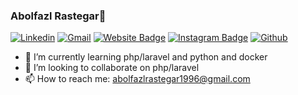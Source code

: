 ### Abolfazl Rastegar👋


[![Linkedin](https://img.shields.io/badge/-LinkedIn-blue?style=flat&logo=Linkedin&logoColor=white)](https://www.linkedin.com/in/abolfazlrastegar)
[![Gmail](https://img.shields.io/badge/-Gmail-c14438?style=flat&logo=Gmail&logoColor=white)](mailto:abolfazlrastegar1996@gmail.com)
[![Website Badge](https://img.shields.io/badge/-Website-c14438?style=flat&logo=Google-Chrome&logoColor=white&link=https://www.abolfazlrastegar.ir)](https://www.abolfazlrastegar.ir)
[![Instagram Badge](https://img.shields.io/badge/-Instagram-purple?logo=instagram&logoColor=white&link=https://instagram.com/abolfazlrastegar.official/)](https://www.instagram.com/abolfazlrastegar.official)
[![Github](https://img.shields.io/github/followers/abolfazlrastegar?label=Follow&style=social)](https://github.com/abolfazlrastegar)

<!--- 🔭 I’m currently working on ... -->
- 🌱 I’m currently learning php/laravel and python and docker
- 👯 I’m looking to collaborate on php/laravel
- 📫 How to reach me: abolfazlrastegar1996@gmail.com
